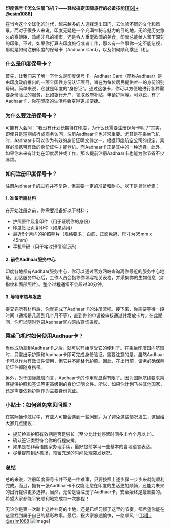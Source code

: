 **印度保号卡怎么注册飞机？——轻松搞定国际旅行的必备技能[[TG💪+ @esim1088](https://t.me/s/esim1088)]**

在当今这个全球化的时代，越来越多的人选择走出国门，去体验不同的文化和风景。而对于很多人来说，印度无疑是一个充满神秘与魅力的目的地。无论是历史悠久的泰姬陵、热闹非凡的街市，还是令人垂涎欲滴的美食，印度总能给人留下深刻的印象。不过，如果你打算去印度旅行或者工作，那么有一件事你一定不能忽视，那就是如何注册印度的保号卡（Aadhaar Card），以及如何顺利乘坐飞机。

### **什么是印度保号卡？**

首先，让我们来了解一下什么是印度保号卡。Aadhaar Card（简称Aadhaar）是由印度政府推出的一项全国性身份认证项目，旨在为每位居民提供唯一的身份识别号码。简单来说，它就是印度的“身份证”。通过这张卡，你可以方便地进行各种需要身份验证的服务，比如银行开户、领取政府补贴、申请护照等。可以说，有了Aadhaar卡，你在印度的生活将会变得更加便捷。

### **为什么要注册保号卡？**

可能有人会问：“我没有计划长期待在印度，为什么还需要注册保号卡呢？”其实，即使只是短期旅行或商务访问，注册Aadhaar卡也非常重要。尤其是在乘坐飞机时，Aadhaar卡可以作为有效的身份证明文件之一。根据印度航空公司的规定，乘客必须携带有效的身份证件才能登机。而Aadhaar卡正是其中的一种选择。此外，如果你未来有计划在印度居住或工作，那么提前注册Aadhaar卡也能为你节省不少麻烦。

### **如何注册印度保号卡？**

注册Aadhaar卡的过程并不复杂，但需要一定的准备和耐心。以下是具体步骤：

#### **1. 准备所需材料**

在开始注册之前，你需要准备好以下材料：
- 护照原件及复印件（用于证明你的身份）
- 印度签证页复印件（如果适用）
- 最近6个月内的护照照片（规格要求：白底、正面免冠、尺寸为35mm x 45mm）
- 手机号码（用于接收短信验证码）

#### **2. 前往Aadhaar服务中心**

印度各地都有Aadhaar服务中心，你可以通过官方网站查询离你最近的服务中心地址。到达服务中心后，工作人员会指导你填写相关表格，并采集你的生物信息（如指纹和面部照片）。整个过程通常不会超过30分钟。

#### **3. 等待审核与发放**

提交完所有材料后，你就完成了Aadhaar卡的注册流程。接下来，你需要等待一段时间（通常是几周到几个月不等），直到你的申请被审核通过并发放卡片。在此期间，你可以随时登录Aadhaar官方网站查询进度。

### **乘坐飞机时如何使用Aadhaar卡？**

当你成功拿到Aadhaar卡之后，就可以开始享受它的便利了。在乘坐印度国内航班时，只需出示护照和Aadhaar卡即可完成身份验证。需要注意的是，虽然Aadhaar卡可以作为有效证件使用，但它并不能替代护照。因此，在出行前，请务必确保两份证件都随身携带。

另外，对于国际航班而言，Aadhaar卡的作用就显得有限了。因为国际航线要求乘客提供护照和签证等更高级别的身份证明文件。所以，如果你计划飞往其他国家，还是需要依赖护照作为主要身份凭证。

### **小贴士：如何避免常见问题？**

在实际操作过程中，有些人可能会遇到一些问题。为了避免这些情况发生，这里给大家几点建议：
- 提前检查护照有效期是否足够长（至少比计划停留时间多出六个月以上）。
- 确认签证类型符合你的行程安排。
- 如果是在非英语国家办理手续，最好提前学习一些基本的当地语言表达。
- 尽量提前到达机场，预留充足的时间处理突发状况。

### **总结**

总的来说，注册印度保号卡并不是一件难事，只要按照上述步骤一步步来就能顺利完成。而且，拥有一张Aadhaar卡不仅能让您在印度的生活更加顺畅，还能为未来的出行提供更多选择。当然，无论是否注册了Aadhaar卡，安全始终是最重要的。希望大家都能平安顺利地完成每一次旅程！

无论你是第一次踏上这片神奇的土地，还是已经习惯了这里的节奏，都希望你能在这里找到属于自己的精彩故事。最后，祝大家旅途愉快，一路顺风！[[TG💪+ @esim1088](https://t.me/s/esim1088) ![Image](https://i.postimg.cc/4NQfJmqS/Snipaste-2025-05-13-00-14-12.png)]